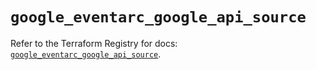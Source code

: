 # `google_eventarc_google_api_source`

Refer to the Terraform Registry for docs: [`google_eventarc_google_api_source`](https://registry.terraform.io/providers/hashicorp/google/6.36.1/docs/resources/eventarc_google_api_source).
